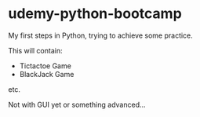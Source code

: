 # udemy-python-bootcamp
My first steps in Python, trying to achieve some practice.

This will contain:

- Tictactoe Game
- BlackJack Game

etc.

Not with GUI yet or something advanced...
